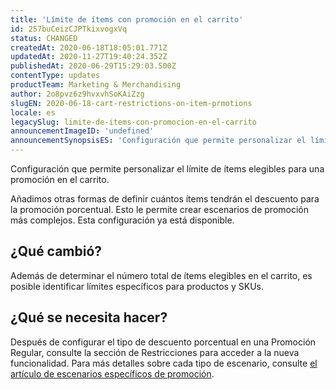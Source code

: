 ```yaml
---
title: 'Límite de ítems con promoción en el carrito'
id: 257buCeizCJPTkixvogxVq
status: CHANGED
createdAt: 2020-06-18T18:05:01.771Z
updatedAt: 2020-11-27T19:40:24.352Z
publishedAt: 2020-06-29T15:29:03.500Z
contentType: updates
productTeam: Marketing & Merchandising
author: 2o8pvz6z9hvxvhSoKAiZzg
slugEN: 2020-06-18-cart-restrictions-on-item-prmotions
locale: es
legacySlug: limite-de-items-con-promocion-en-el-carrito
announcementImageID: 'undefined'
announcementSynopsisES: 'Configuración que permite personalizar el límite de ítems elegibles para una promoción en el carrito'
---
```


Configuración que permite personalizar el límite de ítems elegibles para una promoción en el carrito.

Añadimos otras formas de definir cuántos ítems tendrán el descuento para la promoción porcentual. Esto le permite crear escenarios de promoción más complejos. Esta configuración ya está disponible.

## ¿Qué cambió?

Además de determinar el número total de ítems elegibles en el carrito, es posible identificar límites específicos para productos y SKUs.

## ¿Qué se necesita hacer?

Después de configurar el tipo de descuento porcentual en una Promoción Regular, consulte la sección de Restricciones para acceder a la nueva funcionalidad. Para más detalles sobre cada tipo de escenario, consulte [el artículo de escenarios específicos de promoción](https://help.vtex.com/es/tracks/promocoes--6asfF1vFYiZgTQtOzwJchR/jOu9b69mKbrTDfSJYAawy#limite-de-items-con-promocion-en-el-carrito).
